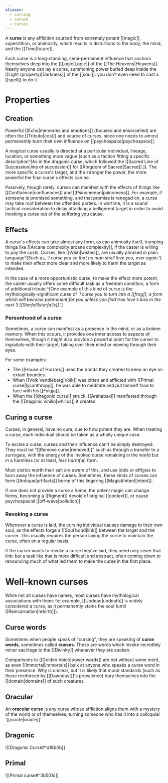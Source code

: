 ```yaml
---
aliases:
  - cursing
  - cursed
  - curses
---
```


A **curse** is any affliction sourced from extremely potent [[magic]], superstition, or animosity, which results in distortions to the body, the mind, and the [[Time|future]]. 

Each curse is a long-standing, semi-permanent influence that anchors themselves deep into the [[Logic|Logic]] of the [[The Heavens|Heavens]]. Nearly anyone can lay a curse, summoning power buried deep inside the [[Light (property)|Darkness]] of the [[soul]]: you don't even need to cast a [[spell]] to do it.

# Properties
## Creation
Powerful [[Echo|memories and emotions]] (focused and ensorcelled) are often the [[Tribute|cost]] and source of curses, since one needs to almost permanently burn their own influence on [[psychospace|psychospace]].

A magical curse usually is directed at a particular individual, lineage, location, or something more vague (such as a faction fitting a specific description^[As in the dragonic curse, which followed the [[Sacred Line of Succession|line of succession]] for [[Kingdom of Sacred|Sacred]].]). The more specific a curse's target, and the stronger the power, the more powerful the final curse's effects can be. 

Passively, though rarely, curses can manifest with the effects of things like [[Confluence|confluences]] and [[Psinomenon|psinomena]]. For example, if someone is promised something, and that promise is reneged on, a curse may take root between the offended parties. In wartime, it is a sound tactical consideration to delay attacking a belligerent target in order to avoid invoking a curse out of the suffering you cause.

## Effects

A curse's effects can take almost any form, as can animosity itself, trumping things like [[Arcane complexity|arcane complexity]], if the caster is willing to pay the costs. Curses, like [[Wish|wishes]], are usually phrased in plain language^[Such as, *'I curse you so that no man shall love you, ever again.'*] to make their effect more clear and more likely to harm the target as intended.

In the case of a more opportunistic curse, to make the effect more potent, the caster usually offers some difficult task as a freedom condition, a form of additional tribute.^[One example of this kind of curse is the mythologically-significant curse of *'I curse you to turn into a [[frog]], a form which will become permanent for you unless you find true love's kiss in the next 3 [[Starfall|starfalls]].'*]

### Personhood of a curse
Sometimes, a curse can manifest as a presence in the mind, or as a broken memory. When this occurs, it provides one inner access to aspects of themselves, though it might also provide a powerful point for the curser to ingratiate with their target, taking over their mind or viewing through their eyes.

For some examples:
* The [[House of Horrors]] used the bonds they created to keep an eye on extant bounties.
* When [[Volk Vendleberg|Volk]] was bitten and afflicted with [[Primal curse|lycanthropy]], he was able to meditate and put himself face to face with his [[Fylgja]].
* When the [[dragonic curse]] struck, [[Arahabaki]] manifested through the [[Dragonic whillo|whillos]] it created.
## Curing a curse
Curses, in general, have no cure, due to how potent they are. When treating a curse, each individual should be taken as a wholly unique case.

To excise a curse, curses and their influence can't be simply destroyed. They must be "[[Remove curse|removed]]" such as through a transfer to a surrogate, with the energy of the invoked curse remaining in the world but in a harmless (or at least, *less harmful*) form. 

Most clerics worth their salt are aware of this, and use idols or effigies to burn away the influence of curses. Sometimes, these kinds of curses can form [[Antique|artifacts]] borne of this lingering [[Magic#intent|intent]]. 

If one does not provide a curse a home, the potent magic can change forms, becoming a [[figment]] devoid of original [[context]], or cause psychospacial [[off-wave|pollution]]. 

### Revoking a curse

Whenever a curse is laid, the cursing individual causes damage to their own soul, as the effects forge a [[Soul bond|link]] between the target and the curser. This usually requires the person laying the curse to maintain the curse, often on a regular basis.

If the curser wants to revoke a curse they've laid, they need only sever that link: but a task like that is more difficult and abstract, often coming down to renouncing much of what led them to make the curse in the first place.

# Well-known curses
While not all curses have names, most curses have mythological associations with them: for example, [[Undead|undeath]] is widely considered a curse, as it permanently stains the soul (until [[Reincarnation|rebirth]]).

## Curse words

Sometimes when people speak of "cursing", they are speaking of **curse words**, sometimes called **cusses**. These are words which invoke incredibly minor sacrilege to the [[Divinity]] whenever they are spoken. 

Comparisons to [[Golden Voice|power words]] are not without some merit, as even [[Immortal|immortals]] balk at anyone who speaks a curse word in their presence. Why is unclear, but it is likely that moral standards (such as those reinforced by [[Dawndust]]'s prevalence) bury themselves into the [[domain|domains]] of such creatures.

## Oracular
An **oracular curse** is any curse whose affliction aligns them with a mystery of the world or of themselves, turning someone who has it into a colloquial '[[oracle|oracle]]'.

## Dragonic
![[Dragonic Curse#^a18b0b]]

## Primal
![[Primal curse#^3b501c]]

